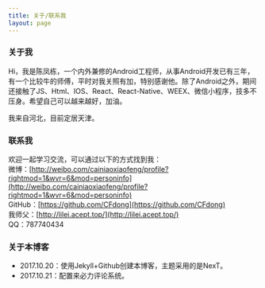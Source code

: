 ```yaml
---
title: 关于/联系我
layout: page
---
```


### 关于我
Hi，我是陈凤栋，一个内外兼修的Android工程师，从事Android开发已有三年，有一个比较牛的师傅，平时对我关照有加，特别感谢他。除了Android之外，期间还接触了JS、Html、IOS、React、React-Native、WEEX、微信小程序，技多不压身。希望自己可以越来越好，加油。

我来自河北，目前定居天津。

### 联系我
欢迎一起学习交流，可以通过以下的方式找到我：<br>
微博：[http://weibo.com/cainiaoxiaofeng/profile?rightmod=1&wvr=6&mod=personinfo](http://weibo.com/cainiaoxiaofeng/profile?rightmod=1&wvr=6&mod=personinfo)<br>
GitHub：[https://github.com/CFdong](https://github.com/CFdong)<br>
我师父：[http://lilei.acept.top/](http://lilei.acept.top/)<br>
QQ：787740434

### 关于本博客
* 2017.10.20：使用Jekyll+Github创建本博客，主题采用的是NexT。<br>
* 2017.10.21：配置来必力评论系统。
